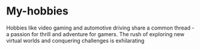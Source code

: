 # My-hobbies
 Hobbies like video gaming and automotive driving share a common thread - a passion for thrill and adventure for gamers. The rush of exploring new virtual worlds and conquering challenges is exhilarating 

